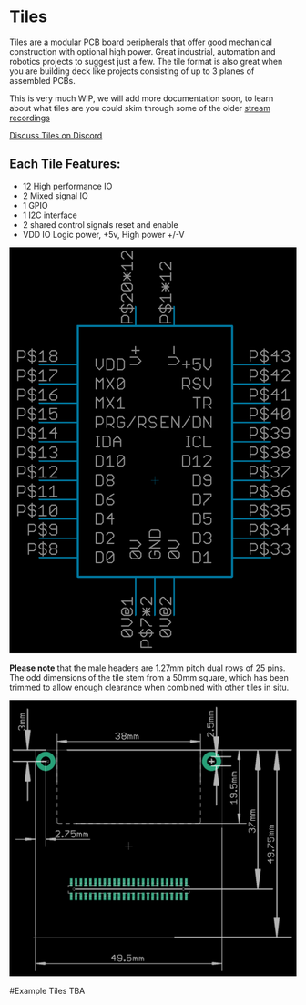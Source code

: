 # Tiles

Tiles are a modular PCB board peripherals that offer good mechanical construction with optional high power. Great industrial, automation and robotics projects to suggest just a few. The tile format is also great when you are building deck like projects consisting of up to 3 planes of assembled PCBs.

This is very much WIP, we will add more documentation soon, to learn about what tiles are you could skim through some of the older [stream recordings](https://www.youtube.com/channel/UCQSPg8L4WFBGuj_MnvQQ7Qw/videos)

[Discuss Tiles on Discord](https://discord.gg/RCGcgbQNZK)

## Each Tile Features:
* 12 High performance IO
* 2 Mixed signal IO
* 1 GPIO
* 1 I2C interface
* 2 shared control signals reset and enable
* VDD IO Logic power, +5v, High power +/-V

![Tile Schematic](schematic.png)

__Please note__ that the male headers are 1.27mm pitch dual rows of 25 pins. The odd dimensions of the tile stem from a 50mm square, which has been trimmed to allow enough clearance when combined with other tiles in situ.

![Tile Layout](Layout.png)

#Example Tiles
TBA
